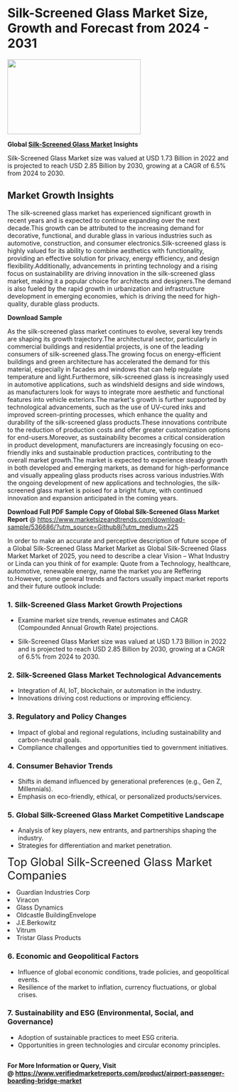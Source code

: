 <H1>Silk-Screened Glass Market Size, Growth and Forecast from 2024 - 2031</H1><img class="aligncenter size-medium wp-image-584254" src="https://thirdeyenews.in/wp-content/uploads/2024/09/Global-Market-Research-300x168.jpeg" alt="" width="300" height="168" /><p><strong>Global&nbsp;<a href="https://www.marketsizeandtrends.com/download-sample/536686/?utm_source=Github8j?utm_medium=225">Silk-Screened Glass Market</a> Insights</strong></p><p>Silk-Screened Glass Market size was valued at USD 1.73 Billion in 2022 and is projected to reach USD 2.85 Billion by 2030, growing at a CAGR of 6.5% from 2024 to 2030.</p><p><h2>Market Growth Insights</h2> <p>The silk-screened glass market has experienced significant growth in recent years and is expected to continue expanding over the next decade.This growth can be attributed to the increasing demand for decorative, functional, and durable glass in various industries such as automotive, construction, and consumer electronics.Silk-screened glass is highly valued for its ability to combine aesthetics with functionality, providing an effective solution for privacy, energy efficiency, and design flexibility.Additionally, advancements in printing technology and a rising focus on sustainability are driving innovation in the silk-screened glass market, making it a popular choice for architects and designers.The demand is also fueled by the rapid growth in urbanization and infrastructure development in emerging economies, which is driving the need for high-quality, durable glass products.</p> <p><strong>Download Sample</strong></p> <p>As the silk-screened glass market continues to evolve, several key trends are shaping its growth trajectory.The architectural sector, particularly in commercial buildings and residential projects, is one of the leading consumers of silk-screened glass.The growing focus on energy-efficient buildings and green architecture has accelerated the demand for this material, especially in facades and windows that can help regulate temperature and light.Furthermore, silk-screened glass is increasingly used in automotive applications, such as windshield designs and side windows, as manufacturers look for ways to integrate more aesthetic and functional features into vehicle exteriors.The market's growth is further supported by technological advancements, such as the use of UV-cured inks and improved screen-printing processes, which enhance the quality and durability of the silk-screened glass products.These innovations contribute to the reduction of production costs and offer greater customization options for end-users.Moreover, as sustainability becomes a critical consideration in product development, manufacturers are increasingly focusing on eco-friendly inks and sustainable production practices, contributing to the overall market growth.The market is expected to experience steady growth in both developed and emerging markets, as demand for high-performance and visually appealing glass products rises across various industries.With the ongoing development of new applications and technologies, the silk-screened glass market is poised for a bright future, with continued innovation and expansion anticipated in the coming years.</p> <p><span class=""><strong>Download Full PDF Sample Copy of Global Silk-Screened Glass Market Report</strong> @ <a href="https://www.marketsizeandtrends.com/download-sample/536686/?utm_source=Github8j?utm_medium=225" target="_blank">https://www.marketsizeandtrends.com/download-sample/536686/?utm_source=Github8j?utm_medium=225</a></span></p><p>In order to make an accurate and perceptive description of future scope of a Global&nbsp;Silk-Screened Glass Market Market as Global&nbsp;Silk-Screened Glass Market Market of 2025, you need to describe a clear Vision &ndash; What Industry or Linda can you think of for example: Quote from a Technology, healthcare, automotive, renewable energy, name the market you are Reffering to.However, some general trends and factors usually impact market reports and their future outlook include:</p><h3>1.&nbsp;<strong>Silk-Screened Glass Market Growth Projections</strong></h3><ul><li>Examine market size trends, revenue estimates and CAGR (Compounded Annual Growth Rate) projections.</li><li><p>Silk-Screened Glass Market size was valued at USD 1.73 Billion in 2022 and is projected to reach USD 2.85 Billion by 2030, growing at a CAGR of 6.5% from 2024 to 2030.</p></li></ul><h3>2.&nbsp;<strong>Silk-Screened Glass Market Technological Advancements</strong></h3><ul><li>Integration of AI, IoT, blockchain, or automation in the industry.</li><li>Innovations driving cost reductions or improving efficiency.</li></ul><h3>3.&nbsp;<strong>Regulatory and Policy Changes</strong></h3><ul><li>Impact of global and regional regulations, including sustainability and carbon-neutral goals.</li><li>Compliance challenges and opportunities tied to government initiatives.</li></ul><h3>4.&nbsp;<strong>Consumer Behavior Trends</strong></h3><ul><li>Shifts in demand influenced by generational preferences (e.g., Gen Z, Millennials).</li><li>Emphasis on eco-friendly, ethical, or personalized products/services.</li></ul><h3>5.&nbsp;<strong>Global Silk-Screened Glass Market Competitive Landscape</strong></h3><ul><li>Analysis of key players, new entrants, and partnerships shaping the industry.</li><li>Strategies for differentiation and market penetration.</li></ul><p data-pm-slice="1 1 []"><span style="color: inherit; font-family: inherit; font-size: 25px;">Top Global Silk-Screened Glass Market Companies</span></p><div class="" data-test-id=""><p><li>Guardian Industries Corp</li><li> Viracon</li><li> Glass Dynamics</li><li> Oldcastle BuildingEnvelope</li><li> J.E.Berkowitz</li><li> Vitrum</li><li> Tristar Glass Products</li></p></div><h3>6.&nbsp;<strong>Economic and Geopolitical Factors</strong></h3><ul><li>Influence of global economic conditions, trade policies, and geopolitical events.</li><li>Resilience of the market to inflation, currency fluctuations, or global crises.</li></ul><h3>7.&nbsp;<strong>Sustainability and ESG (Environmental, Social, and Governance)</strong></h3><ul><li>Adoption of sustainable practices to meet ESG criteria.</li><li>Opportunities in green technologies and circular economy principles.</li></ul><h2><strong style="font-size: 14px;">For More Information or Query, Visit @&nbsp;</strong><a style="background-color: #ffffff; font-size: 14px;" href="https://www.marketsizeandtrends.com/report/silk-screened-glass-market/" target="_blank">https://www.verifiedmarketreports.com/product/airport-passenger-boarding-bridge-market</a></h2>